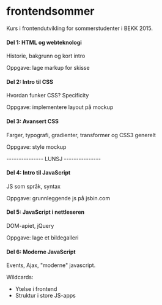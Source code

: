 frontendsommer
==============

Kurs i frontendutvikling for sommerstudenter i BEKK 2015. 

#### Del 1: HTML og webteknologi

Historie, bakgrunn og kort intro

Oppgave: lage markup for skisse

#### Del 2: Intro til CSS

Hvordan funker CSS? Specificity

Oppgave: implementere layout på mockup

#### Del 3: Avansert CSS

Farger, typografi, gradienter, transformer og CSS3 generelt

Oppgave: style mockup


--------------- LUNSJ ---------------

#### Del 4: Intro til JavaScript

JS som språk, syntax

Oppgave: grunnleggende js på jsbin.com

#### Del 5: JavaScript i nettleseren

DOM-apiet, jQuery

Oppgave: lage et bildegalleri

#### Del 6: Moderne JavaScript

Events, Ajax, "moderne" javascript. 


Wildcards:
  -  Ytelse i frontend
  -  Struktur i store JS-apps
